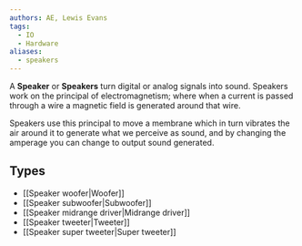 ```yaml
---
authors: AE, Lewis Evans
tags:
  - IO
  - Hardware
aliases:
  - speakers
---
```

A **Speaker** or **Speakers** turn digital or analog signals into sound. Speakers work on the principal of electromagnetism; where when a current is passed through a wire a magnetic field is generated around that wire.

Speakers use this principal to move a membrane which in turn vibrates the air around it to generate what we perceive as sound, and by changing the amperage you can change to output sound generated.

## Types
- [[Speaker woofer|Woofer]]
- [[Speaker subwoofer|Subwoofer]]
- [[Speaker midrange driver|Midrange driver]]
- [[Speaker tweeter|Tweeter]]
- [[Speaker super tweeter|Super tweeter]]